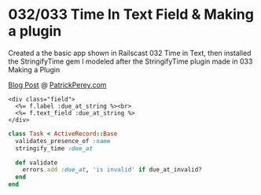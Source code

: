 032/033 Time In Text Field & Making a plugin
============================================

Created a the basic app shown in Railscast 032 Time in Text, then installed the StringifyTime gem I modeled after the StringifyTime plugin made in 033 Making a Plugin

[Blog Post](http://patrickperey.com/railscast-032-time-in-text-field) @ [PatrickPerey.com](http://patrickperey.com)

```erb
<div class="field">
  <%= f.label :due_at_string %><br>
  <%= f.text_field :due_at_string %>
</div>
```

```ruby
class Task < ActiveRecord::Base
  validates_presence_of :name
  stringify_time :due_at

  def validate
    errors.add :due_at, 'is invalid' if due_at_invalid?
  end
end
```
